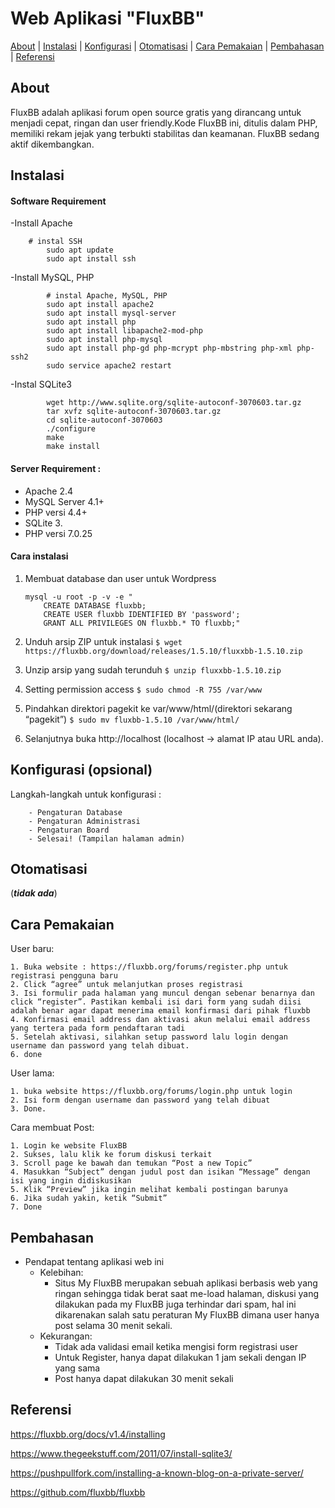 # Web Aplikasi "FluxBB"

[About](#sekilas-tentang) | [Instalasi](#instalasi) | [Konfigurasi](#konfigurasi) | [Otomatisasi](#otomatisasi) | [Cara Pemakaian](#cara-pemakaian) | [Pembahasan](#pembahasan) | [Referensi](#referensi)

## About

FluxBB adalah aplikasi forum open source gratis yang dirancang untuk menjadi cepat, ringan dan user friendly.Kode FluxBB ini, ditulis dalam PHP, memiliki rekam jejak yang terbukti stabilitas dan keamanan. FluxBB sedang aktif dikembangkan.

## Instalasi

#### Software Requirement

-Install Apache
```
	# instal SSH
        sudo apt update
        sudo apt install ssh
```
-Install MySQL, PHP
```
        # instal Apache, MySQL, PHP
        sudo apt install apache2
        sudo apt install mysql-server
        sudo apt install php
        sudo apt install libapache2-mod-php
        sudo apt install php-mysql
        sudo apt install php-gd php-mcrypt php-mbstring php-xml php-ssh2
        sudo service apache2 restart
```
-Instal SQLite3
```
        wget http://www.sqlite.org/sqlite-autoconf-3070603.tar.gz
        tar xvfz sqlite-autoconf-3070603.tar.gz
        cd sqlite-autoconf-3070603
        ./configure
        make
        make install
```

#### Server Requirement :

- Apache 2.4
- MySQL Server 4.1+
- PHP versi 4.4+
- SQLite 3.
- PHP versi 7.0.25


#### Cara instalasi
1. Membuat database dan user untuk Wordpress
    ```
    mysql -u root -p -v -e "
        CREATE DATABASE fluxbb;
        CREATE USER fluxbb IDENTIFIED BY 'password';
        GRANT ALL PRIVILEGES ON fluxbb.* TO fluxbb;"
    ```
    
2. Unduh arsip ZIP untuk instalasi 
``$ wget https://fluxbb.org/download/releases/1.5.10/fluxxbb-1.5.10.zip``

3. Unzip arsip yang sudah terunduh
``$ unzip fluxxbb-1.5.10.zip``

4. Setting permission access
``$ sudo chmod -R 755 /var/www``

5. Pindahkan direktori pagekit ke var/www/html/(direktori sekarang “pagekit”)
``$ sudo mv fluxbb-1.5.10 /var/www/html/``

6. Selanjutnya buka http://localhost (localhost -> alamat IP atau URL anda). 

## Konfigurasi (opsional)

Langkah-langkah untuk konfigurasi :

        - Pengaturan Database
        - Pengaturan Administrasi
        - Pengaturan Board 
        - Selesai! (Tampilan halaman admin)

## Otomatisasi
(**_tidak ada_**)


## Cara Pemakaian

User baru:

	1. Buka website : https://fluxbb.org/forums/register.php untuk registrasi pengguna baru
	2. Click “agree” untuk melanjutkan proses registrasi
	3. Isi formulir pada halaman yang muncul dengan sebenar benarnya dan click “register”. Pastikan kembali isi dari form yang sudah diisi adalah benar agar dapat menerima email konfirmasi dari pihak fluxbb
	4. Konfirmasi email address dan aktivasi akun melalui email address yang tertera pada form pendaftaran tadi
	5. Setelah aktivasi, silahkan setup password lalu login dengan username dan password yang telah dibuat.
	6. done

User lama:

	1. buka website https://fluxbb.org/forums/login.php untuk login
	2. Isi form dengan username dan password yang telah dibuat
	3. Done.
	
Cara membuat Post:

	1. Login ke website FluxBB
	2. Sukses, lalu klik ke forum diskusi terkait
	3. Scroll page ke bawah dan temukan “Post a new Topic”
	4. Masukkan “Subject” dengan judul post dan isikan “Message” dengan isi yang ingin didiskusikan
	5. Klik “Preview” jika ingin melihat kembali postingan barunya
	6. Jika sudah yakin, ketik “Submit”
	7. Done


## Pembahasan

- Pendapat tentang aplikasi web ini
	- Kelebihan:
		- Situs My FluxBB merupakan sebuah aplikasi berbasis web yang ringan sehingga tidak berat saat me-load halaman, diskusi yang dilakukan pada my FluxBB juga terhindar dari spam, hal ini dikarenakan salah satu peraturan My FluxBB dimana user hanya post selama 30 menit sekali.		
	- Kekurangan:
		- Tidak ada validasi email ketika mengisi form registrasi user
		- Untuk Register, hanya dapat dilakukan 1 jam sekali dengan IP yang sama
		- Post hanya dapat dilakukan 30 menit sekali
		

## Referensi

https://fluxbb.org/docs/v1.4/installing

https://www.thegeekstuff.com/2011/07/install-sqlite3/

https://pushpullfork.com/installing-a-known-blog-on-a-private-server/

https://github.com/fluxbb/fluxbb


